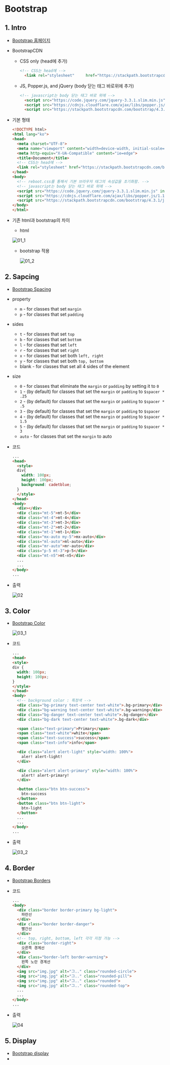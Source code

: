 # Bootstrap

## 1. Intro

* [Bootstrap 홈페이지](https://getbootstrap.com/)

* BootstrapCDN
  * CSS only (head에 추가)

    ```html
    <!-- CSS는 head에 -->
      <link rel="stylesheet"     href="https://stackpath.bootstrapcdn.com/bootstrap/4.3.1/css/bootstrap.min.css"integrity="sha384-ggOyR0iXCbMQv3Xipma34MD+dH/1fQ784/j6cY/iJTQUOhcWr7x9JvoRxT2MZw1T" crossorigin="anonymous">
    ```
    
  * JS, Popper.js, and jQuery (body 닫는 태그 바로위에 추가)
  
    ```html
    <!-- javascript는 body 닫는 태그 바로 위에 -->
      <script src="https://code.jquery.com/jquery-3.3.1.slim.min.js" integrity="sha384-q8i/X+965DzO0rT7abK41JStQIAqVgRVzpbzo5smXKp4YfRvH+8abtTE1Pi6jizo" crossorigin="anonymous"></script>
      <script src="https://cdnjs.cloudflare.com/ajax/libs/popper.js/1.14.7/umd/popper.min.js" integrity="sha384-UO2eT0CpHqdSJQ6hJty5KVphtPhzWj9WO1clHTMGa3JDZwrnQq4sF86dIHNDz0W1" crossorigin="anonymous"></script>
      <script src="https://stackpath.bootstrapcdn.com/bootstrap/4.3.1/js/bootstrap.min.js" integrity="sha384-JjSmVgyd0p3pXB1rRibZUAYoIIy6OrQ6VrjIEaFf/nJGzIxFDsf4x0xIM+B07jRM" crossorigin="anonymous"></script>
    ```
  
* 기본 형태

  ```html
  <!DOCTYPE html>
  <html lang="ko">
  <head>
    <meta charset="UTF-8">
    <meta name="viewport" content="width=device-width, initial-scale=1.0">
    <meta http-equiv="X-UA-Compatible" content="ie=edge">
    <title>Document</title>
    <!-- CSS는 head에 -->
    <link rel="stylesheet" href="https://stackpath.bootstrapcdn.com/bootstrap/4.3.1/css/bootstrap.min.css" integrity="sha384-ggOyR0iXCbMQv3Xipma34MD+dH/1fQ784/j6cY/iJTQUOhcWr7x9JvoRxT2MZw1T" crossorigin="anonymous">
  </head>
  <body>
    <!-- reboot.css를 통해서 기본 브라우저 태그의 속성값을 초기화함. -->
    <!-- javascript는 body 닫는 태그 바로 위에 -->
    <script src="https://code.jquery.com/jquery-3.3.1.slim.min.js" integrity="sha384-q8i/X+965DzO0rT7abK41JStQIAqVgRVzpbzo5smXKp4YfRvH+8abtTE1Pi6jizo" crossorigin="anonymous"></script>
    <script src="https://cdnjs.cloudflare.com/ajax/libs/popper.js/1.14.7/umd/popper.min.js" integrity="sha384-UO2eT0CpHqdSJQ6hJty5KVphtPhzWj9WO1clHTMGa3JDZwrnQq4sF86dIHNDz0W1" crossorigin="anonymous"></script>
    <script src="https://stackpath.bootstrapcdn.com/bootstrap/4.3.1/js/bootstrap.min.js" integrity="sha384-JjSmVgyd0p3pXB1rRibZUAYoIIy6OrQ6VrjIEaFf/nJGzIxFDsf4x0xIM+B07jRM" crossorigin="anonymous"></script>
  </body>
  </html>
  ```

* 기존 html과 bootstrap의 차이

  * html

  ![01_1](./image/01_1.png)

  * bootstrap 적용

    ![01_2](./image/01_2.png)

## 2. Sapcing

* [Bootstrap Spacing](https://getbootstrap.com/docs/4.3/utilities/spacing/)

* property

  * `m` - for classes that set `margin`
  * `p` - for classes that set `padding` 

* sides

  * `t` - for classes that set `top`
  * `b` - for classes that set `bottom`
  * `l` - for classes that set `left`
  * `r` - for classes that set `right`
  * `x` - for classes that set both `left, right`
  * `y` - for classes that set both `top, bottom`
  * blank - for classes that set all 4 sides of the element

* size

  * `0` - for classes that eliminate  the `margin` or `padding` by setting it to `0`
  * `1` - (by default) for classes that set the `margin` or `padding` to `$spacer * .25`
  * `2` - (by default) for classes that set the `margin` or `padding` to `$spacer * .5`
  * `3` - (by default) for classes that set the `margin` or `padding` to `$spacer`
  * `4` - (by default) for classes that set the `margin` or `padding` to `$spacer * 1.5`
  * `5` - (by default) for classes that set the `margin` or `padding` to `$spacer * 3`
  * `auto` - for classes that set the `margin` to auto

* 코드

  ```html
  ...
  <head>
    <style>
    div{
      width: 100px;
      height: 100px;
      background: cadetblue;
    }
    </style>
  </head>
  <body>
    <div></div>
    <div class="mt-5">mt-5</div>
    <div class="mt-4">mt-4</div>
    <div class="mt-3">mt-3</div>
    <div class="mt-2">mt-2</div>
    <div class="mt-1">mt-1</div>
    <div class="mx-auto my-5">mx-auto</div>
    <div class="ml-auto">ml-auto</div>
    <div class="mr-auto">mr-auto</div>
    <div class="p-5 mt-3">p-5</div>
    <div class="mt-n5">mt-n5</div>
    ...
    ...
  </body>
  ...
  ```

  

* 출력

  ![02](./image/02.png)

## 3. Color

* [Bootstrap Color](https://getbootstrap.com/docs/4.3/utilities/colors/)

  ![03_1](./image/03_1.png)

* 코드

  ```html
  ...
  <head>
  <style>
  div {
    width: 100px;
    height: 100px;
  }
  </style>
  </head>
  <body>
    <!-- background color : 특정색 -->
    <div class="bg-primary text-center text-white">.bg-primary</div>
    <div class="bg-warning text-center text-white">.bg-warning</div>
    <div class="bg-danger text-center text-white">.bg-danger</div>
    <div class="bg-dark text-center text-white">.bg-dark</div>
  
    <span class="text-primary">Primary</span>
    <span class="text-white">white</span>
    <span class="text-success">success</span>
    <span class="text-info">info</span>
  
    <div class="alert alert-light" style="width: 100%">
      aler! alert-light!
    </div>
  
    <div class="alert alert-primary" style="width: 100%">
      alert! alert-primary!
    </div>
  
    <button class="btn btn-success">
      btn-success
    </button>
    <button class="btn btn-light">
      btn-light
    </button>
    ...
    ...
  </body>
  ...
  ```

* 출력

  ![03_2](./image/03_2.png)

## 4. Border

* [Bootstrap Borders](https://getbootstrap.com/docs/4.3/utilities/borders/)

* 코드

  ```html
  ...
  <body>
    <div class="border border-primary bg-light">
      파란선
    </div>
    <div class="border border-danger">
      빨간선
    </div>
    <!-- top, right, bottom, left 각각 지정 가능 -->
    <div class="border-right">
      오른쪽 경계선
    </div>
    <div class="border-left border-warning">
      왼쪽 노란 경계선
    </div>
    <img src="img.jpg" alt="그.." class="rounded-circle">
    <img src="img.jpg" alt="그.." class="rounded-pill">
    <img src="img.jpg" alt="그.." class="rounded">
    <img src="img.jpg" alt="그.." class="rounded-top">
    ...
    ...
  </body>
  ...
  ```

* 출력

  ![04](./image/04.png)



## 5. Display

* [Bootstrap display](https://getbootstrap.com/docs/4.3/utilities/display/)
* 

